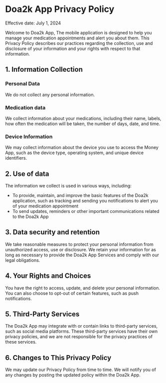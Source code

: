 # Doa2k App Privacy Policy
Effective date: July 1, 2024

Welcome to Doa2k App, The mobile application is designed to help you manage your medication appointments and alert you about them. This Privacy Policy describes our practices regarding the collection, use and disclosure of your information and your rights with respect to that information.

## 1. Information Collection
### Personal Data
We do not collect any personal information.

### Medication data
We collect information about your medications, including their name, labels, how often the medication will be taken, the number of days, date, and time.

### Device Information
We may collect information about the device you use to access the Money App, such as the device type, operating system, and unique device identifiers.

## 2. Use of data
The information we collect is used in various ways, including:
- To provide, maintain, and improve the basic features of the Doa2k application, such as tracking and sending you notifications to alert you of your medication appointment
- To send updates, reminders or other important communications related to the Doa2k App

## 3. Data security and retention
We take reasonable measures to protect your personal information from unauthorized access, use or disclosure. We retain your information for as long as necessary to provide the Doa2k App Services and comply with our legal obligations.

## 4. Your Rights and Choices
You have the right to access, update, and delete your personal information. You can also choose to opt-out of certain features, such as push notifications.

## 5. Third-Party Services
The Doa2k App may integrate with or contain links to third-party services, such as social media platforms. These third-party services have their own privacy policies, and we are not responsible for the privacy practices of these services.

## 6. Changes to This Privacy Policy
We may update our Privacy Policy from time to time. We will notify you of any changes by posting the updated policy within the Doa2k App.
